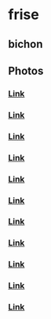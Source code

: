 # frise
## bichon
## Photos
### [Link](https://images.dog.ceo/breeds/frise-bichon/1.jpg)
### [Link](https://images.dog.ceo/breeds/frise-bichon/2.jpg)
### [Link](https://images.dog.ceo/breeds/frise-bichon/3.jpg)
### [Link](https://images.dog.ceo/breeds/frise-bichon/4.jpg)
### [Link](https://images.dog.ceo/breeds/frise-bichon/5.jpg)
### [Link](https://images.dog.ceo/breeds/frise-bichon/6.jpg)
### [Link](https://images.dog.ceo/breeds/frise-bichon/7.jpg)
### [Link](https://images.dog.ceo/breeds/frise-bichon/jh-ezio-1.jpg)
### [Link](https://images.dog.ceo/breeds/frise-bichon/jh-ezio-2.jpg)
### [Link](https://images.dog.ceo/breeds/frise-bichon/jh-ezio-3.jpg)
### [Link](https://images.dog.ceo/breeds/frise-bichon/stevebaxter_bichon_frise.jpg)